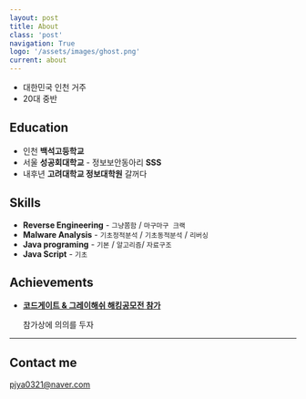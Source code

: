 ```yaml
---
layout: post
title: About
class: 'post'
navigation: True
logo: '/assets/images/ghost.png'
current: about
---
```


* 대한민국 인천 거주
* 20대 중반

## Education

* 인천 **백석고등학교**
* 서울 **성공회대학교** - 정보보안동아리 **SSS**
* 내후년 **고려대학교 정보대학원** 갈꺼다


## Skills

* **Reverse Engineering** - `그냥쫌함` / `마구마구 크랙`
* **Malware Analysis** - `기초정적분석` / `기초동적분석` / `리버싱`
* **Java programing** - `기본` / `알고리즘`/ `자료구조`
* **Java Script** - `기초`




## Achievements


* [**코드게이트 & 그레이해쉬 해킹공모전 참가**](#)

   참가상에 의의를 두자

***



## Contact me

pjya0321@naver.com
